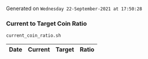 Generated on `Wednesday 22-September-2021 at 17:50:28`

### Current to Target Coin Ratio
`current_coin_ratio.sh`

Date|Current|Target|Ratio
---|---|---|---
